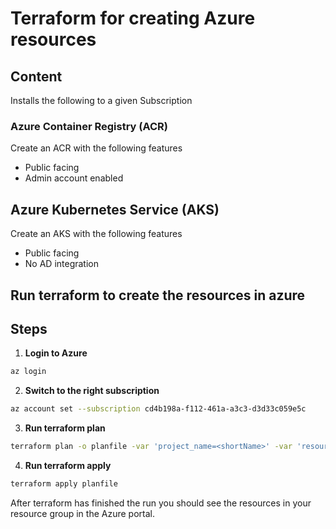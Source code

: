 # Terraform for creating Azure resources

## Content

Installs the following to a given Subscription

### Azure Container Registry (ACR)

Create an ACR with the following features

* Public facing
* Admin account enabled

## Azure Kubernetes Service (AKS)

Create an AKS with the following features

* Public facing
* No AD integration

## Run terraform to create the resources in azure

## Steps

1. **Login to Azure**

```bash
az login
```

2. **Switch to the right subscription**

```bash
az account set --subscription cd4b198a-f112-461a-a3c3-d3d33c059e5c
```

3. **Run terraform plan**

```bash
terraform plan -o planfile -var 'project_name=<shortName>' -var 'resource_group_name=<resourceGroupName>'
```

4. **Run terraform apply**

```bash
terraform apply planfile
```

After terraform has finished the run you should see the resources in your resource group in the Azure portal.
